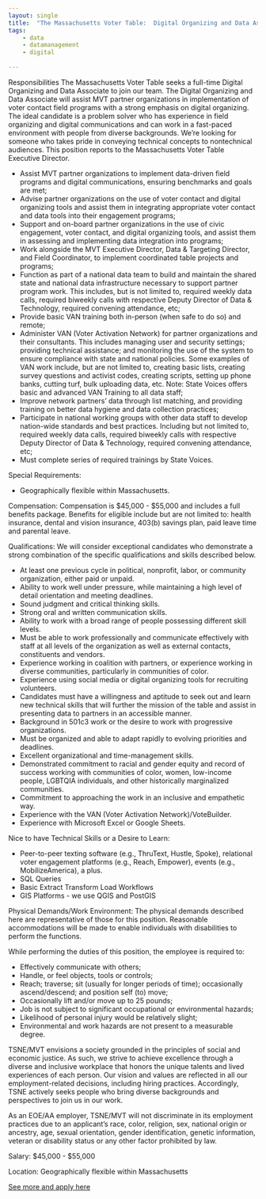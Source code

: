 ```yaml
---
layout: single
title:  "The Massachusetts Voter Table:  Digital Organizing and Data Associate"
tags: 
    - data
    - datamanagement
    - digital
    
---
```


Responsibilities
The Massachusetts Voter Table seeks a full-time Digital Organizing and Data Associate to join our team. The Digital Organizing and Data Associate will assist MVT partner organizations in implementation of voter contact field programs with a strong emphasis on digital organizing. The ideal candidate is a problem solver who has experience in field organizing and digital communications and can work in a fast-paced environment with people from diverse backgrounds. We’re looking for someone who takes pride in conveying technical concepts to nontechnical audiences. This position reports to the Massachusetts Voter Table Executive Director.

* Assist MVT partner organizations to implement data-driven field programs and digital communications, ensuring benchmarks and goals are met;
* Advise partner organizations on the use of voter contact and digital organizing tools and assist them in integrating appropriate voter contact and data tools into their engagement programs;
* Support and on-board partner organizations in the use of civic engagement, voter contact, and digital organizing tools, and assist them in assessing and implementing data integration into programs;
* Work alongside the MVT Executive Director, Data & Targeting Director, and Field Coordinator, to implement coordinated table projects and programs;
* Function as part of a national data team to build and maintain the shared state and national data infrastructure necessary to support partner program work. This includes, but is not limited to, required weekly data calls, required biweekly calls with respective Deputy Director of Data & Technology, required convening attendance, etc;
* Provide basic VAN training both in-person (when safe to do so) and remote;
* Administer VAN (Voter Activation Network) for partner organizations and their consultants. This includes managing user and security settings; providing technical assistance; and monitoring the use of the system to ensure compliance with state and national policies. Some examples of VAN work include, but are not limited to, creating basic lists, creating survey questions and activist codes, creating scripts, setting up phone banks, cutting turf, bulk uploading data, etc. Note: State Voices offers basic and advanced VAN Training to all data staff;
* Improve network partners’ data through list matching, and providing training on better data hygiene and data collection practices;
* Participate in national working groups with other data staff to develop nation-wide standards and best practices. Including but not limited to, required weekly data calls, required biweekly calls with respective Deputy Director of Data & Technology, required convening attendance, etc;
* Must complete series of required trainings by State Voices.

Special Requirements:
* Geographically flexible within Massachusetts.

Compensation: Compensation is $45,000 - $55,000 and includes a full benefits package. Benefits for eligible include but are not limited to: health insurance, dental and vision insurance, 403(b) savings plan, paid leave time and parental leave.

Qualifications:
We will consider exceptional candidates who demonstrate a strong combination of the specific qualifications and skills described below.

* At least one previous cycle in political, nonprofit, labor, or community organization, either paid or unpaid.
* Ability to work well under pressure, while maintaining a high level of detail orientation and meeting deadlines.
* Sound judgment and critical thinking skills.
* Strong oral and written communication skills.
* Ability to work with a broad range of people possessing different skill levels.
* Must be able to work professionally and communicate effectively with staff at all levels of the organization as well as external contacts, constituents and vendors.
* Experience working in coalition with partners, or experience working in diverse communities, particularly in communities of color.
* Experience using social media or digital organizing tools for recruiting volunteers.
* Candidates must have a willingness and aptitude to seek out and learn new technical skills that will further the mission of the table and assist in presenting data to partners in an accessible manner.
* Background in 501c3 work or the desire to work with progressive organizations.
* Must be organized and able to adapt rapidly to evolving priorities and deadlines.
* Excellent organizational and time-management skills.
* Demonstrated commitment to racial and gender equity and record of success working with communities of color, women, low-income people, LGBTQIA individuals, and other historically marginalized communities.
* Commitment to approaching the work in an inclusive and empathetic way.
* Experience with the VAN (Voter Activation Network)/VoteBuilder.
* Experience with Microsoft Excel or Google Sheets.

Nice to have Technical Skills or a Desire to Learn:
* Peer-to-peer texting software (e.g., ThruText, Hustle, Spoke), relational voter engagement platforms (e.g., Reach, Empower), events (e.g., MobilizeAmerica), a plus.
* SQL Queries
* Basic Extract Transform Load Workflows
* GIS Platforms - we use QGIS and PostGIS

Physical Demands/Work Environment:
The physical demands described here are representative of those for this position. Reasonable accommodations will be made to enable individuals with disabilities to perform the functions.

While performing the duties of this position, the employee is required to:
* Effectively communicate with others;
* Handle, or feel objects, tools or controls;
* Reach; traverse; sit (usually for longer periods of time); occasionally ascend/descend; and position self (to) move;
* Occasionally lift and/or move up to 25 pounds;
* Job is not subject to significant occupational or environmental hazards;
* Likelihood of personal injury would be relatively slight;
* Environmental and work hazards are not present to a measurable degree.

TSNE/MVT envisions a society grounded in the principles of social and economic justice. As such, we strive to achieve excellence through a diverse and inclusive workplace that honors the unique talents and lived experiences of each person. Our vision and values are reflected in all our employment-related decisions, including hiring practices. Accordingly, TSNE actively seeks people who bring diverse backgrounds and perspectives to join us in our work.

 As an EOE/AA employer, TSNE/MVT will not discriminate in its employment practices due to an applicant’s race, color, religion, sex, national origin or ancestry, age, sexual orientation, gender identification, genetic information, veteran or disability status or any other factor prohibited by law.

Salary: $45,000 - $55,000

Location: Geographically flexible within Massachusetts


[See more and apply here](https://careers-tsne.icims.com/jobs/1628/digital-organizing-and-data-associate/job?mobile=false&width=623&height=500&bga=true&needsRedirect=false&jan1offset=-360&jun1offset=-300)
